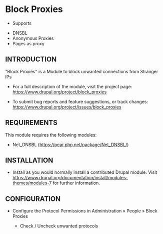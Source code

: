 Block Proxies
=============

* Supports
- DNSBL
- Anonymous Proxies
- Pages as proxy


INTRODUCTION
------------

"Block Proxies" is a Module to block unwanted connections from Stranger IPs

 * For a full description of the module, visit the project page:
   https://www.drupal.org/project/block_proxies

 * To submit bug reports and feature suggestions, or track changes:
   https://www.drupal.org/project/issues/block_proxies


REQUIREMENTS
------------

This module requires the following modules:

 * Net_DNSBL (https://pear.php.net/package/Net_DNSBL/)


INSTALLATION
------------
 
 * Install as you would normally install a contributed Drupal module. Visit
   https://www.drupal.org/documentation/install/modules-themes/modules-7
   for further information.


CONFIGURATION
-------------
 
 * Configure the Protocol Permissions in Administration » People » Block Proxies

   - Check / Uncheck unwanted protocols
